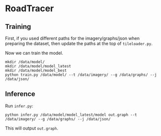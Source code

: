 RoadTracer
==========

Training
--------

First, if you used different paths for the imagery/graphs/json when preparing the dataset, then update the paths at the top of `tileloader.py`.

Now we can train the model.

	mkdir /data/model/
	mkdir /data/model/model_latest
	mkdir /data/model/model_best
	python train.py /data/model/ --t /data/imagery/ --g /data/graphs/ --j /data/json/


Inference
---------

Run `infer.py`:

	python infer.py /data/model/model_latest/model out.graph --t /data/imagery/ --g /data/graphs/ --j /data/json/

This will output `out.graph`.
